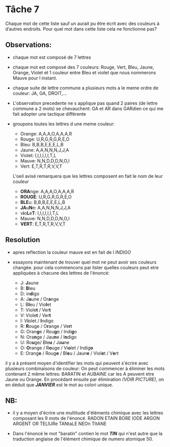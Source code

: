 # Tâche 7

Chaque mot de cette liste sauf un aurait pu être écrit avec des couleurs à d’autres endroits.
Pour quel mot dans cette liste cela ne fonctionne pas?

## Observations:
* chaque mot est composé de 7 lettres
* chaque mot est composé des 7 couleurs: Rouge, Vert, Bleu, Jaune, Orange, Violet et 1 couleur entre Bleu et violet que nous nommerons Mauve pour l instant.
* chaque suite de lettre commune a plusieurs mots a le meme ordre de couleur: JA, GA, DROIT,...
* L'observation precedente ne s applique pas quand 2 paires (de lettre commune a 2 mots) se chevauchent: GA et AR dans GARdien ce qui me fait adopter une tactique différente
* groupons toutes les lettres d une meme couleur:
  * Orange: A,A,A,O,A,A,A,R
  * Rouge: U,R,G,R,G,R,E,O
  * Bleu: B,B,B,E,E,E,L,B
  * Jaune: A,A,N,N,N,J,J,A
  * Violet: I,I,I,I,I,I,T,L
  * Mauve: N,N,D,D,D,N,O,I
  * Vert: E,T,R,T,R,V,V,T
  
  L'oeil avisé remarquera que les lettres composent en fait le nom de leur couleur
  
  * **ORA**nge: A,A,A,O,A,A,A,R
  * **ROUGE**: U,R,G,R,G,R,E,O
  * **BLE**u: B,B,B,E,E,E,L,B
  * **JA**u**N**e: A,A,N,N,N,J,J,A
  * v**i**o**L**e**T**: I,I,I,I,I,I,T,L
  * Mauve: N,N,D,D,D,N,O,I
  * **VERT**: E,T,R,T,R,V,V,T 

## Resolution

* apres reflection la couleur mauve est en fait de l *INDIGO*

* essayons maintenant de trouver quel mot ne peut avoir ses couleurs changée. pour cela commencons par lister quelles couleurs peut etre appliquées à chacune des lettres de l'énoncé:
  * J: **J**aune
  * B: **B**leu
  * D: in**d**igo
  * A: J**a**une / Or**a**nge
  * L: B**l**eu / Vio**l**et
  * T: Viole**t** / Ver**t**
  * V: Viole**t** / Ver**t**
  * I: V**i**olet / **I**ndigo 
  * R: **R**ouge / O**r**ange / Ve**r**t
  * G: Oran**g**e / Rou**g**e / Indi**g**o
  * N: Ora**n**ge / Jau**n**e / I**n**digo
  * U: Ro**u**ge/ Ble**u** / Ja**u**ne
  * O: **O**range / R**o**uge / Vi**o**let / Indig**o**
  * E: Orang**e** / Roug**e** / Bl**e**u / Jaun**e** / Viol**e**t / V**e**rt

il y a à présent moyen d'identifier les mots qui peuvent s'écrire avec plusieurs combinaisons de couleur:
On peut commencer à éliminer les mots contenant 2 même lettres: BARATIN et AUBAINE car les A peuvent etre Jaune ou Orange.
En procédant ensuite par élimination *(VOIR PICTURE)*, on en déduit que ***JANVIER*** est le mot au colori unique.
  
  
## NB: 
* il y a moyen d'écrire une multitude d'éléments chimique avec les lettres composant les 9 mots de l'énoncé.
RADON
ETAIN
BORE
IODE
ARGON
ARGENT
OR
TELlURe
TANtaLE
NEOn
TItANE

* Dans l'énoncé le mot "bara*tin*" contien le mot ***TIN*** qui n'est autre que la traduction anglaise de l'élément chimique de numero atomique 50.
